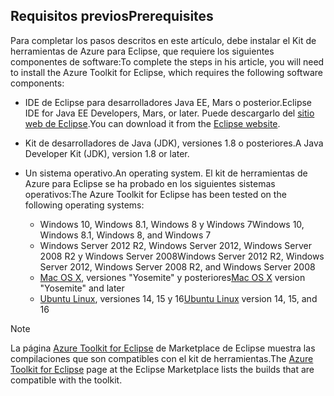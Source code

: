 ## <a name="prerequisites"></a><span data-ttu-id="04d38-101">Requisitos previos</span><span class="sxs-lookup"><span data-stu-id="04d38-101">Prerequisites</span></span>
<span data-ttu-id="04d38-102">Para completar los pasos descritos en este artículo, debe instalar el Kit de herramientas de Azure para Eclipse, que requiere los siguientes componentes de software:</span><span class="sxs-lookup"><span data-stu-id="04d38-102">To complete the steps in his article, you will need to install the Azure Toolkit for Eclipse, which requires the following software components:</span></span>

* <span data-ttu-id="04d38-103">IDE de Eclipse para desarrolladores Java EE, Mars o posterior.</span><span class="sxs-lookup"><span data-stu-id="04d38-103">Eclipse IDE for Java EE Developers, Mars, or later.</span></span> <span data-ttu-id="04d38-104">Puede descargarlo del [sitio web de Eclipse](http://www.eclipse.org/downloads/).</span><span class="sxs-lookup"><span data-stu-id="04d38-104">You can download it from the [Eclipse website](http://www.eclipse.org/downloads/).</span></span>
* <span data-ttu-id="04d38-105">Kit de desarrolladores de Java (JDK), versiones 1.8 o posteriores.</span><span class="sxs-lookup"><span data-stu-id="04d38-105">A Java Developer Kit (JDK), version 1.8 or later.</span></span>
* <span data-ttu-id="04d38-106">Un sistema operativo.</span><span class="sxs-lookup"><span data-stu-id="04d38-106">An operating system.</span></span> <span data-ttu-id="04d38-107">El kit de herramientas de Azure para Eclipse se ha probado en los siguientes sistemas operativos:</span><span class="sxs-lookup"><span data-stu-id="04d38-107">The Azure Toolkit for Eclipse has been tested on the following operating systems:</span></span>
  
  * <span data-ttu-id="04d38-108">Windows 10, Windows 8.1, Windows 8 y Windows 7</span><span class="sxs-lookup"><span data-stu-id="04d38-108">Windows 10, Windows 8.1, Windows 8, and Windows 7</span></span>
  * <span data-ttu-id="04d38-109">Windows Server 2012 R2, Windows Server 2012, Windows Server 2008 R2 y Windows Server 2008</span><span class="sxs-lookup"><span data-stu-id="04d38-109">Windows Server 2012 R2, Windows Server 2012, Windows Server 2008 R2, and Windows Server 2008</span></span>
  * <span data-ttu-id="04d38-110">[Mac OS X](http://www.apple.com/osx), versiones "Yosemite" y posteriores</span><span class="sxs-lookup"><span data-stu-id="04d38-110">[Mac OS X](http://www.apple.com/osx) version "Yosemite" and later</span></span>
  * <span data-ttu-id="04d38-111">[Ubuntu Linux](http://www.ubuntu.com), versiones 14, 15 y 16</span><span class="sxs-lookup"><span data-stu-id="04d38-111">[Ubuntu Linux](http://www.ubuntu.com) version 14, 15, and 16</span></span>

> [!NOTE]
> 
> <span data-ttu-id="04d38-112">La página [Azure Toolkit for Eclipse](http://marketplace.eclipse.org/content/azure-toolkit-eclipse) de Marketplace de Eclipse muestra las compilaciones que son compatibles con el kit de herramientas.</span><span class="sxs-lookup"><span data-stu-id="04d38-112">The [Azure Toolkit for Eclipse](http://marketplace.eclipse.org/content/azure-toolkit-eclipse) page at the Eclipse Marketplace lists the builds that are compatible with the toolkit.</span></span>
> 

<!--
> [!IMPORTANT]
> 
> If you are using the Azure Toolkit for Eclipse on Windows, the toolkit requires installing the Azure SDK 2.9.6 or later in order to use the Azure emulator. You have two options for installing the Azure SDK:
> 
> * You can download and install the Azure SDK by using the [Web Platform Installer (WebPI)](http://go.microsoft.com/fwlink/?LinkID=252838).
> * If you do not have the Azure SDK installed when you create your first Azure deployment project, you will be prompted to automatically download install the requisite version of the Azure SDK.
> 
> Note that the Azure SDK is required on Windows only.
> 
-->
